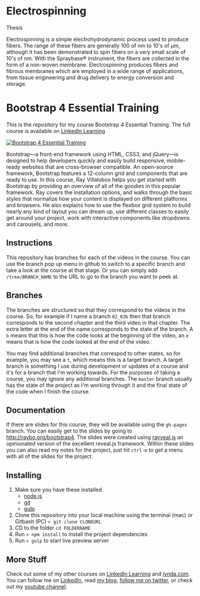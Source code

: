 # Electrospinning
Thesis

Electrospinning is a simple electrohydrodynamic process used to produce fibers. The range of these fibers are generally 100 of nm to 10's of μm, although it has been demonstrated to spin fibers on a very small scale of 10's of nm. With the Spraybase® instrument, the fibers are collected in the form of a non-woven membrane. Electrospinning produces fibers and fibrous membranes which are employed in a wide range of applications, from tissue engineering and drug delivery to energy conversion and storage. 

# Bootstrap 4 Essential Training
This is the repository for my course Bootstrap 4 Essential Training. The full course is available on [LinkedIn Learning](https://linkedin-learning.pxf.io/c/1252977/449670/8005?u=https%3A%2F%2Fwww.linkedin.com%2Flearning%2Fbootstrap-4-essential-training%3Fu%3D104&subid1=github)

[![Bootstrap 4 Essential Training](https://media-exp2.licdn.com/media-proxy/ext?w=1200&h=675&f=n&hash=KVLRopcdZaCdLg0HcOPNC5Db4o8%3D&ora=1%2CaFBCTXdkRmpGL2lvQUFBPQ%2CxAVta5g-0R6plxVUzgUv5K_PrkC9q0RIUJDPBy-iXCev_tCfY3DrfMPaZLSiol8QeyUFkwY3eu6tSTPkEY69LcLmY4Yx3A)](https://linkedin-learning.pxf.io/c/1252977/449670/8005?u=https%3A%2F%2Fwww.linkedin.com%2Flearning%2Fbootstrap-4-essential-training%3Fu%3D104&subid1=github)

Bootstrap—a front-end framework using HTML, CSS3, and jQuery—is designed to help developers quickly and easily build responsive, mobile-ready websites that are cross-browser compatible. An open-source framework, Bootstrap features a 12-column grid and components that are ready to use. In this course, Ray Villalobos helps you get started with Bootstrap by providing an overview of all of the goodies in this popular framework. Ray covers the installation options, and walks through the basic styles that normalize how your content is displayed on different platforms and browsers. He also explains how to use the flexbox grid system to build nearly any kind of layout you can dream up, use different classes to easily get around your project, work with interactive components like dropdowns and carousels, and more.

## Instructions
This repository has branches for each of the videos in the course. You can use the branch pop up menu in github to switch to a specific branch and take a look at the course at that stage. Or you can simply add `/tree/BRANCH_NAME` to the URL to go to the branch you want to peek at. 

## Branches
The branches are structured so that they correspond to the videos in the course. So, for example if I name a branch `02_03b` then that branch corresponds to the second chapter and the third video in that chapter. The extra letter at the end of the name corresponds to the state of the branch. A `b` means that this is how the code looks at the beginning of the video, an `e` means that is how the code looked at the end of the video.

You may find additional branches that correspod to other states, so for example, you may see a `t`, which means this is a target branch. A target branch is something I use during development or updates of a course and it's for a branch that I'm working towards. For the purposes of taking a course, you may ignore any additional branches. The `master` branch usually has the state of the project as I'm working through it and the final state of the code when I finish the course. 

## Documentation
If there are slides for this course, they will be available using the `gh-pages` branch. You can easily get to the slides by going to http://raybo.org/bootstrap4. The slides were created using [rayveal.js](https://github.com/planetoftheweb/rayveal) an opinionated version of the excellent reveal.js framework. Within these slides you can also read my notes for the project, just hit `ctrl-m` to get a menu with all of the slides for the project.

## Installing
1. Make sure you have these installed
	- [node.js](http://nodejs.org/)
	- [git](http://git-scm.com/)
	- [gulp](http://gulpjs.com/)
2. Clone this repository into your local machine using the terminal (mac) or Gitbash (PC) `> git clone CLONEURL`
3. CD to the folder `cd FOLDERNAME`
4. Run `> npm install` to install the project dependencies
5. Run `> gulp` to start live preview server

## More Stuff
Check out some of my other courses on [LinkedIn Learning](https://www.linkedin.com/learning/instructors/ray-villalobos?trk=insiders_6787408_learning) and [lynda.com](http://lynda.com/rayvillalobos). You can follow me on [LinkedIn](https://www.linkedin.com/in/planetoftheweb/), read [my blog](http://raybo.org), [follow me on twitter](http://twitter.com/planetoftheweb), or check out my [youtube channel](http://youtube.com/planetoftheweb).
